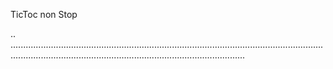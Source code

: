 TicToc non Stop

..
.........................................................................................................................................................................................................................